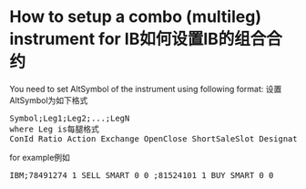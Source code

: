# How to setup a combo (multileg) instrument for IB如何设置IB的组合合约

You need to set AltSymbol of the instrument using following format:
设置AltSymbol为如下格式

<pre>
Symbol;Leg1;Leg2;...;LegN 
where Leg is每腿格式
ConId_Ratio_Action_Exchange_OpenClose_ShortSaleSlot_DesignatedLocation
</pre>

for example例如
<pre>
IBM;78491274_1_SELL_SMART_0_0_;81524101_1_BUY_SMART_0_0
</pre>